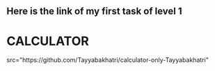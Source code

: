 <h2>Here is the link of my first task of level 1</h2>
<h1>CALCULATOR</h1>
<a> src="https://github.com/Tayyabakhatri/calculator-only-Tayyabakhatri"</a>
